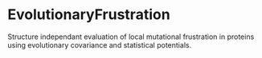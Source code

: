 # EvolutionaryFrustration
Structure independant evaluation of local mutational frustration in proteins using evolutionary covariance and statistical potentials.
